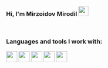 ### Hi, I'm Mirzoidov Mirodil <img src="https://media.giphy.com/media/hvRJCLFzcasrR4ia7z/giphy.gif" width="27px"></div>

<br />

### Languages and tools I work with:
<code><img src="https://upload.wikimedia.org/wikipedia/commons/6/61/HTML5_logo_and_wordmark.svg" width="30px"></code>
<code><img src="" width="30px"></code>
<code><img src="" width="30px"></code>
<code><img src="" width="30px"></code>
<code><img src="" width="30px"></code>
